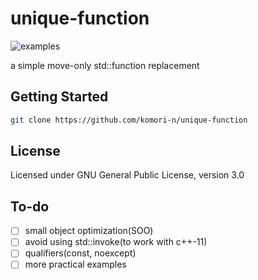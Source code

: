 # unique-function

![examples](https://github.com/komori-n/unique-function/workflows/examples/badge.svg)

a simple move-only std::function replacement

## Getting Started

```sh
git clone https://github.com/komori-n/unique-function
```

## License

Licensed under GNU General Public License, version 3.0

## To-do

- [ ] small object optimization(SOO)
- [ ] avoid using std::invoke(to work with c++-11)
- [ ] qualifiers(const, noexcept)
- [ ] more practical examples
